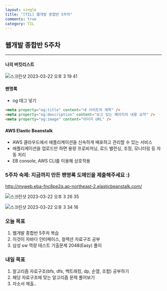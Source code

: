 ```yaml
---
layout: single
title: "[TIL] 웹개발 종합반 5주차"
comments: true
category: TIL
---
```


## 웹개발 종합반 5주차

---

####  나의 버킷리스트

![스크린샷 2023-03-22 오후 3 19 41](https://user-images.githubusercontent.com/97949070/226823222-4a3b0a0e-cc8f-4653-a335-047ea594e24e.png)


####  팬명록
* og 태그 넣기

```html
<meta property="og:title" content="내 사이트의 제목" /> 
<meta property="og:description" content="보고 있는 페이지의 내용 요약" />
<meta property="og:image" content="이미지 URL" />
```

#### AWS Elastic Beanstalk
* AWS 클라우드에서 애플리케이션을 신속하게 배포하고 관리할 수 있는 서비스
* 애플리케이션을 업로드만 하면 용량 프로비저닝, 로드 밸런싱, 조정, 모니터링 등 자동 처리
* EB console, AWS CLI를 이용해 상호작용

### 5주차 숙제: 지금까지 만든 팬명록 도메인을 제출해주세요 :)
http://myweb.eba-fnc8pe2q.ap-northeast-2.elasticbeanstalk.com/

![스크린샷 2023-03-22 오후 3 26 35](https://user-images.githubusercontent.com/97949070/226823284-67b2cf5f-6e55-4be2-82b1-03b9e5580346.png)

![스크린샷 2023-03-22 오후 3 34 16](https://user-images.githubusercontent.com/97949070/226823301-e39a92b2-5d94-4680-8795-cfed6593e609.png)



### 오늘 목표
1. 웹개발 종합반 5주차 복습
2. 이것이 자바다 인터페이스, 컬렉션 자료구조 공부
3. 삼성 sw 역량 테스트 기출문제 2048(Easy) 풀이

### 내일 목표
1. 알고리즘 자료구조(bfs, dfs, 백트래킹, dp, 순열, 조합) 공부하기
2. 해당 자료구조에 맞는 알고리즘 문제 풀어보기
3. 자소서 제출..
